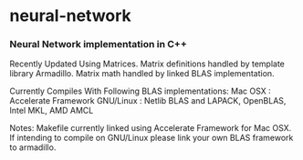 # neural-network
### Neural Network implementation in C++
Recently Updated Using Matrices.
Matrix definitions handled by template library Armadillo.
Matrix math handled by linked BLAS implementation.

Currently Compiles With Following BLAS implementations:
Mac OSX   : Accelerate Framework
GNU/Linux : Netlib BLAS and LAPACK, OpenBLAS, Intel MKL, AMD AMCL

Notes:
Makefile currently linked using Accelerate Framework for Mac OSX.
If intending to compile on GNU/Linux please link your own BLAS framework to armadillo.
